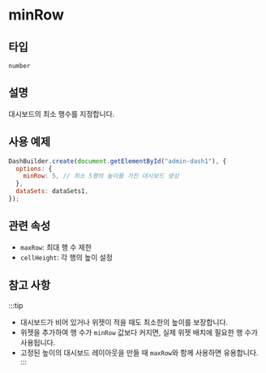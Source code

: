 # minRow

## 타입

`number`

## 설명

대시보드의 최소 행수를 지정합니다.

## 사용 예제

```javascript
DashBuilder.create(document.getElementById("admin-dash1"), {
  options: {
    minRow: 5, // 최소 5행의 높이를 가진 대시보드 생성
  },
  dataSets: dataSets1,
});
```

## 관련 속성

- `maxRow`: 최대 행 수 제한
- `cellHeight`: 각 행의 높이 설정

## 참고 사항
:::tip
- 대시보드가 비어 있거나 위젯이 적을 때도 최소한의 높이를 보장합니다.
- 위젯을 추가하여 행 수가 `minRow` 값보다 커지면, 실제 위젯 배치에 필요한 행 수가 사용됩니다.
- 고정된 높이의 대시보드 레이아웃을 만들 때 `maxRow`와 함께 사용하면 유용합니다.
:::
